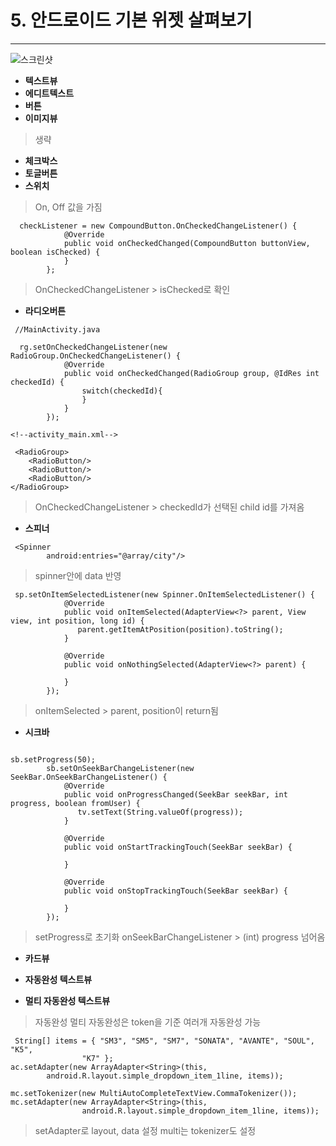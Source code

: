 **5. 안드로이드 기본 위젯 살펴보기**
=
---
![스크린샷](/capture5.jpg)

- **텍스트뷰**
- **에디트텍스트**
- **버튼**
- **이미지뷰**

> 생략

- **체크박스**
- **토글버튼**
- **스위치**
> On, Off 값을 가짐
```
  checkListener = new CompoundButton.OnCheckedChangeListener() {
            @Override
            public void onCheckedChanged(CompoundButton buttonView, boolean isChecked) {
            }
        };
```
> OnCheckedChangeListener > isChecked로 확인

- **라디오버튼**
```
 //MainActivity.java
 
  rg.setOnCheckedChangeListener(new RadioGroup.OnCheckedChangeListener() {
            @Override
            public void onCheckedChanged(RadioGroup group, @IdRes int checkedId) {
                switch(checkedId){
				}
            }
        });
```

```
<!--activity_main.xml-->

 <RadioGroup>
    <RadioButton/>
    <RadioButton/>
    <RadioButton/>
</RadioGroup>

```
> OnCheckedChangeListener > checkedId가 선택된 child id를 가져옴

- **스피너**
```
 <Spinner
        android:entries="@array/city"/>
```
> spinner안에 data 반영
```
 sp.setOnItemSelectedListener(new Spinner.OnItemSelectedListener() {
            @Override
            public void onItemSelected(AdapterView<?> parent, View view, int position, long id) {
               parent.getItemAtPosition(position).toString();
            }

            @Override
            public void onNothingSelected(AdapterView<?> parent) {

            }
        });
```
> onItemSelected > parent, position이 return됨

- **시크바**
```

sb.setProgress(50);
        sb.setOnSeekBarChangeListener(new SeekBar.OnSeekBarChangeListener() {
            @Override
            public void onProgressChanged(SeekBar seekBar, int progress, boolean fromUser) {
               tv.setText(String.valueOf(progress));
            }

            @Override
            public void onStartTrackingTouch(SeekBar seekBar) {

            }

            @Override
            public void onStopTrackingTouch(SeekBar seekBar) {

            }
        });
```
>setProgress로 초기화
onSeekBarChangeListener > (int) progress 넘어옴

- **카드뷰**

- **자동완성 텍스트뷰**
- **멀티 자동완성 텍스트뷰**
> 자동완성
> 멀티 자동완성은 token을 기준 여러개 자동완성 가능
>
```
 String[] items = { "SM3", "SM5", "SM7", "SONATA", "AVANTE", "SOUL", "K5",
                "K7" };
ac.setAdapter(new ArrayAdapter<String>(this,
        android.R.layout.simple_dropdown_item_1line, items));

mc.setTokenizer(new MultiAutoCompleteTextView.CommaTokenizer());
mc.setAdapter(new ArrayAdapter<String>(this,
                android.R.layout.simple_dropdown_item_1line, items));

```
>setAdapter로 layout, data 설정
>multi는 tokenizer도 설정
